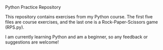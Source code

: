 Python Practice Repository

This repository contains exercises from my Python course. The first five files are course exercises, and the last one is a Rock-Paper-Scissors game (RPS.py).

I am currently learning Python and am a beginner, so any feedback or suggestions are welcome!
